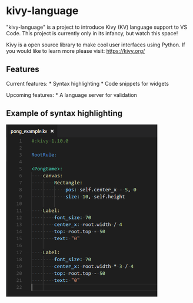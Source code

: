 # kivy-language

"kivy-language" is a project to introduce Kivy (KV) language support to VS Code.
This project is currently only in its infancy, but watch this space!

Kivy is a open source library to make cool user interfaces using Python.
If you would like to learn more please visit: https://kivy.org/

## Features

Current features:
    * Syntax highlighting
    * Code snippets for widgets

Upcoming features:
    * A language server for validation

## Example of syntax highlighting

![Syntax highlighting](https://raw.githubusercontent.com/BattleBas/kivy-vscode/master/screenshots/syntax_highlighting_example.PNG "Example of syntax highlighting")
